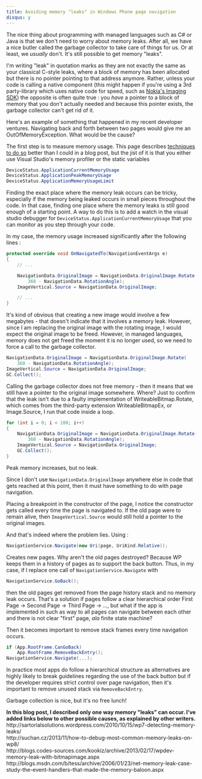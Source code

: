 ```yaml
---
title: Avoiding memory "leaks" in Windows Phone page navigation
disqus: y
---
```

<p>The nice thing about programming with managed languages such as C# or Java is that we don't need to worry about memory leaks. After all, we have a nice butler called the garbage collector to take care of things for us. Or at least, we <em>usually</em> don't. It's still possible to get memory "leaks".</p>
<p>I'm writing "leak" in quotation marks as they are not exactly the same as your classical C-style leaks, where a block of memory has been allocated but there is no pointer pointing to that address anymore. Rather, unless your code is calling a native component (this might happen if you're using a 3rd party-library which uses native code for speed, such as <a href="http://developer.nokia.com/lumia/nokia-apis/imaging">Nokia's Imaging SDK</a>) the opposite is often quite true : you <em>have</em> a pointer to a block of memory that you don't actually needed and because this pointer exists, the garbage collector can't get rid of it.</p>
<p>Here's an example of something that happened in my recent developer ventures. Navigating back and forth between two pages would give me an OutOfMemoryException. What would be the cause?</p>
<p>The first step is to measure memory usage. This page describes <a href="http://developer.nokia.com/community/wiki/Techniques_for_memory_analysis_of_Windows_Phone_apps">techniques to do so</a> better than I could in a blog post, but the jist of it is that you either use Visual Studio's memory profiler or the static variables</p>

```csharp
DeviceStatus.ApplicationCurrentMemoryUsage
DeviceStatus.ApplicationPeakMemoryUsage
DeviceStatus.ApplicationMemoryUsageLimit
```

<p>Finding the exact place where the memory leak occurs can be tricky, especially if the memory being leaked occurs in small pieces throughout the code. In that case, finding one place where the memory leaks is still good enough of a starting point. A way to do this is to add a watch in the visual studio debugger for <code>DeviceStatus.ApplicationCurrentMemoryUsage</code> that you can monitor as you step through your code.</p>
<p>In my case, the memory usage increased significantly after the following lines :</p>

```csharp
protected override void OnNavigatedTo(NavigationEventArgs e)
{
    // ...

    NavigationData.OriginalImage = NavigationData.OriginalImage.Rotate(
        360 - NavigationData.RotationAngle);
    ImageVertical.Source = NavigationData.OriginalImage;

    // ...
}
```

<p>It's kind of obvious that creating a new image would involve a few megabytes - that doesn't indicate that it involves a memory leak. However, since I am replacing the original image with the rotating image, I would expect the original image to be freed. However, in managed languages, memory does not get freed the moment it is no longer used, so we need to force a call to the garbage collector.</p>

```csharp
NavigationData.OriginalImage = NavigationData.OriginalImage.Rotate(
    360 - NavigationData.RotationAngle);
ImageVertical.Source = NavigationData.OriginalImage;
GC.Collect();
```

<p>Calling the garbage collector does not free memory - then it means that we still have a pointer to the original image somewhere. Where? Just to confirm that the leak isn't due to a faulty implementation of WriteableBitmap.Rotate, which comes from the third-party extension WriteableBitmapEx, or Image.Source, I run that code inside a loop.</p>

```csharp
for (int i = 0; i < 100; i++)
{
    NavigationData.OriginalImage = NavigationData.OriginalImage.Rotate(
        360 - NavigationData.RotationAngle);
    ImageVertical.Source = NavigationData.OriginalImage;
    GC.Collect();
}
```

<p>Peak memory increases, but no leak.</p>
<p>Since I don't use <code>NavigationData.OriginalImage</code> anywhere else in code that gets reached at this point, then it must have something to do with page navigation.</p>
<p>Placing a breakpoint in the constructor of the page, I notice the constructor gets called every time the page is navigated to. If the old page were to remain alive, then <code>ImageVertical.Source</code> would still hold a pointer to the original images.</p>
<p>And that's indeed where the problem lies. Using :</p>

```csharp
NavigationService.Navigate(new Uri(page, UriKind.Relative));
```

<p>Creates new pages. Why aren't the old pages destroyed? Because WP keeps them in a history of pages as to support the back button. Thus, in my case, if I replace one call of <code>NavigationService.Navigate</code> with</p>

```csharp
NavigationService.GoBack();
```

<p>then the old pages get removed from the page history stack and no memory leak occurs. That's a solution if pages follow a clear hierarchical order First Page -> Second Page -> Third Page -> ..., but what if the app is implemented in such as way to all pages can navigate between each other and there is not clear "first" page, <em>ala</em> finite state machine? </p>
<p>Then it becomes important to remove stack frames every time navigation occurs.</p>

```csharp
if (App.RootFrame.CanGoBack)
    App.RootFrame.RemoveBackEntry();
NavigationService.Navigate(...);
```

<p>In practice most apps do follow a hierarchical structure as alternatives are highly likely to break guidelines regarding the use of the back button but if the developer requires strict control over page navigation, then it's important to remove unused stack via <code>RemoveBackEntry</code>.</p>
<p>Garbage collection is nice, but it's no free lunch!</p>
<p><b>In this blog post, I described only one way memory "leaks" can occur. I've added links below to other possible causes, as explained by other writers.</b><br />
<a>http://sartorialsolutions.wordpress.com/2010/10/15/wp7-detecting-memory-leaks/</a><br />
<a>http://suchan.cz/2013/11/how-to-debug-most-common-memory-leaks-on-wp8/</a><br />
<a>http://blogs.codes-sources.com/kookiz/archive/2013/02/17/wpdev-memory-leak-with-bitmapimage.aspx</a><br />
<a>http://blogs.msdn.com/b/tess/archive/2006/01/23/net-memory-leak-case-study-the-event-handlers-that-made-the-memory-baloon.aspx</a></p>
